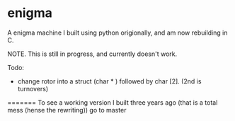 # enigma
A enigma machine I built using python origionally, and am now rebuilding in C.

NOTE. This is still in progress, and currently doesn't work. 

Todo:
- change rotor into a struct (char * ) followed by char [2]. (2nd is turnovers)

=======
To see a working version I built three years ago (that is a total mess (hense the rewriting)) go to master

